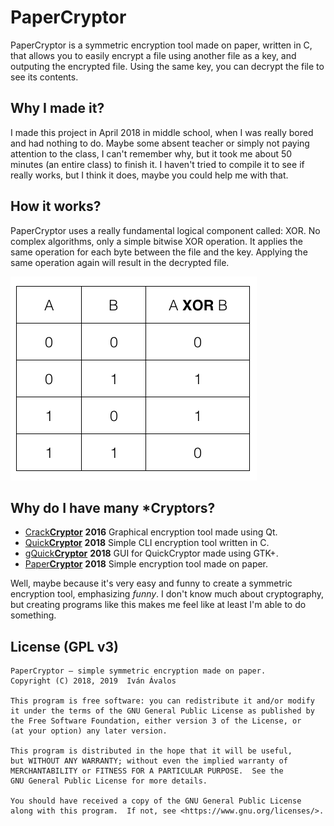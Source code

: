 # PaperCryptor

PaperCryptor is a symmetric encryption tool made on paper, written in C, that allows you to easily encrypt a file using another file as a key, and outputing the encrypted file. Using the same key, you can decrypt the file to see its contents.

## Why I made it?

I made this project in April 2018 in middle school, when I was really bored and had nothing to do. Maybe some absent teacher or simply not paying attention to the class, I can't remember why, but it took me about 50 minutes (an entire class) to finish it. I haven't tried to compile it to see if really works, but I think it does, maybe you could help me with that.

## How it works?

PaperCryptor uses a really fundamental logical component called: XOR. No complex algorithms, only a simple bitwise XOR operation. It applies the same operation for each byte between the file and the key. Applying the same operation again will result in the decrypted file.

<img src="img/xor.png">

## Why do I have many *Cryptors?

+ <a href="https://github.com/ivan-avalos/crackcryptor">Crack**Cryptor**</a> 
**2016** Graphical encryption tool made using Qt.
+ <a href="https://github.com/ivan-avalos/quick-cryptor">Quick**Cryptor**</a> 
**2018** Simple CLI encryption tool written in C.
+ <a href="https://github.com/ivan-avalos/g-quick-cryptor">gQuick**Cryptor**</a> 
**2018** GUI for QuickCryptor made using GTK+.
+ <a href="https://github.com/ivan-avalos/paper-cryptor">Paper**Cryptor**</a> 
**2018** Simple encryption tool made on paper.

Well, maybe because it's very easy and funny to create a symmetric encryption tool, emphasizing _funny_. I don't know much about cryptography, but creating programs like this makes me feel like at least I'm able to do something.

## License (GPL v3)

```
PaperCryptor – simple symmetric encryption made on paper.
Copyright (C) 2018, 2019  Iván Ávalos

This program is free software: you can redistribute it and/or modify
it under the terms of the GNU General Public License as published by
the Free Software Foundation, either version 3 of the License, or
(at your option) any later version.

This program is distributed in the hope that it will be useful,
but WITHOUT ANY WARRANTY; without even the implied warranty of
MERCHANTABILITY or FITNESS FOR A PARTICULAR PURPOSE.  See the
GNU General Public License for more details.

You should have received a copy of the GNU General Public License
along with this program.  If not, see <https://www.gnu.org/licenses/>.
```